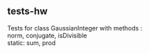 ## tests-hw
Tests for class GaussianInteger with methods : \
norm, conjugate, isDivisible \
static: sum, prod
